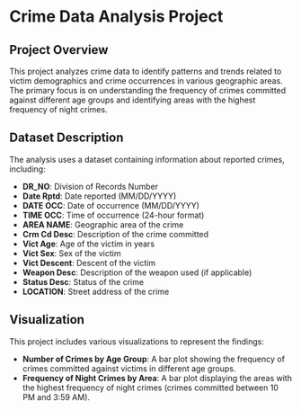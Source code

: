 # Crime Data Analysis Project

## Project Overview
This project analyzes crime data to identify patterns and trends related to victim demographics and crime occurrences in various geographic areas. The primary focus is on understanding the frequency of crimes committed against different age groups and identifying areas with the highest frequency of night crimes.

## Dataset Description
The analysis uses a dataset containing information about reported crimes, including:

- **DR_NO**: Division of Records Number
- **Date Rptd**: Date reported (MM/DD/YYYY)
- **DATE OCC**: Date of occurrence (MM/DD/YYYY)
- **TIME OCC**: Time of occurrence (24-hour format)
- **AREA NAME**: Geographic area of the crime
- **Crm Cd Desc**: Description of the crime committed
- **Vict Age**: Age of the victim in years
- **Vict Sex**: Sex of the victim
- **Vict Descent**: Descent of the victim
- **Weapon Desc**: Description of the weapon used (if applicable)
- **Status Desc**: Status of the crime
- **LOCATION**: Street address of the crime

## Visualization

This project includes various visualizations to represent the findings:

- **Number of Crimes by Age Group**: A bar plot showing the frequency of crimes committed against victims in different age groups.
- **Frequency of Night Crimes by Area**: A bar plot displaying the areas with the highest frequency of night crimes (crimes committed between 10 PM and 3:59 AM).

